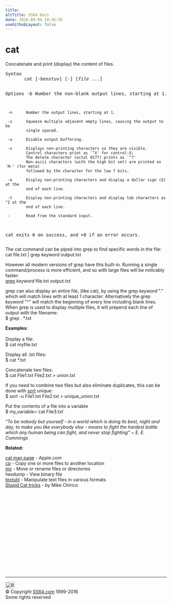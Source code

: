```yaml
---
title:
altTitle: SS64 Docs
date: 2016-09-04 19:26:55
useGithubLayout: false
---
```

<!-- #BeginLibraryItem "/Library/head_osx.lbi" --><!-- #EndLibraryItem --><h1>cat</h1> 
<p>Concatenate and print (display) the content of files.</p>
<pre>Syntax
       cat [-benstuv] [-] [<i>file</i> ...]

Options
     -b      Number the non-blank output lines, starting at 1.

     -n      Number the output lines, starting at 1.

     -s      Squeeze multiple adjacent empty lines, causing the output to be
             single spaced.

     -u      Disable output buffering.

     -v      Displays non-printing characters so they are visible. 
             Control characters print as `^X' for control-X;
             The delete character (octal 0177) prints as `^?' 
             Non-ascii characters (with the high bit set) are printed as `M-' (for meta)
             followed by the character for the low 7 bits.

     -e      Display non-printing characters and display a dollar sign ($) at the
             end of each line.

     -t      Display non-printing characters and display tab characters as ^I at the
             end of each line.

     -       Read from the standard input.

cat exits 0 on success, and &gt;0 if an error occurs.
</pre>
<p>The <span class="code">cat</span> command can be piped into <span class="code">grep</span> to find specific words in the file:<br>
<span class="code">cat file.txt | grep <i>keyword</i> output.txt</span></p>
<p>However all modern versions of <span class="code">grep</span> have this built-in. Running a single command/process is more efficient, and so with large files will be noticably faster:<span class="code"><br>
<a href="grep.html">grep</a> <i>keyword</i> file.txt output.txt</span></p>
<p>grep can also  display an entire file, (like <span class="code">cat</span>), by using the grep <i>keyword</i> "<span class="code">.</span>" which will match lines with at least 1 character. Alternatively the grep <i>keyword</i> "<span class="code">^</span>" will match the beginning of every line including blank lines.<br>
When grep is used to display multiple files, it will prepend each line of output with the filename:<br>
<span class="code">$ grep . *.txt</span></p>
<p><b>Examples</b>: <br>
<br>
Display a file:<br>
<span class="code">$ cat myfile.txt</span></p>
<p>Display all .txt files:<br>
<span class="code">$ cat *.txt</span></p>
<p>Concatenate two files: <span class="code"><br>
$ cat File1.txt File2.txt &gt; union.txt</span></p>
<p>If you need to combine two files but also eliminate duplicates, this can be done with <a href="sort.html">sort</a> unique: <br>
<span class="code">$ sort -u File1.txt File2.txt &gt; unique_union.txt</span></p>
<p>Put the contents of a file into a variable<br>
<span class="code">$ my_variable=`cat File3.txt`</span></p>
<p class="quote"><i>“To be nobody but yourself - in a world which is doing its best, night and day, to make you like everybody else - means to fight the hardest battle which any human being can fight, and never stop fighting” ~ E. E. Cummings </i></p>
<p><b>Related:</b></p>
<p><a href="https://developer.apple.com/legacy/library/documentation/Darwin/Reference/ManPages/man1/cat.1.html">cat man page</a> - Apple.com<br>
<a href="cp.html">cp</a> - Copy one or more files to another location<br>
<a href="mv.html">mv</a> - Move or rename files or directories <br>
hexdump - View binary file<br>
<a href="textutil.html">textutil</a> - Manipulate text files in various formats<br>
<a href="http://souptonuts.sourceforge.net/chirico/articles/1/stupidcat.html">Stupid Cat tricks</a> - by Mike Chirico</p><!-- #BeginLibraryItem "/Library/foot_osx.lbi" --><p>
<!-- OSX300 -->
<ins class="adsbygoogle" style="display:inline-block;width:300px;height:250px" data-ad-client="ca-pub-6140977852749469" data-ad-slot="1823340303"></ins>
<script>
(adsbygoogle = window.adsbygoogle || []).push({});
</script></p>
<hr>
<div id="bl" class="footer"><a href="cat.html#"><img src="../images/top.png" width="30" height="22" alt="Back to the Top"></a></div>
<div id="br" class="footer, tagline">© Copyright <a href="http://ss64.com/">SS64.com</a> 1999-2016<br>
Some rights reserved</div><!-- #EndLibraryItem -->
